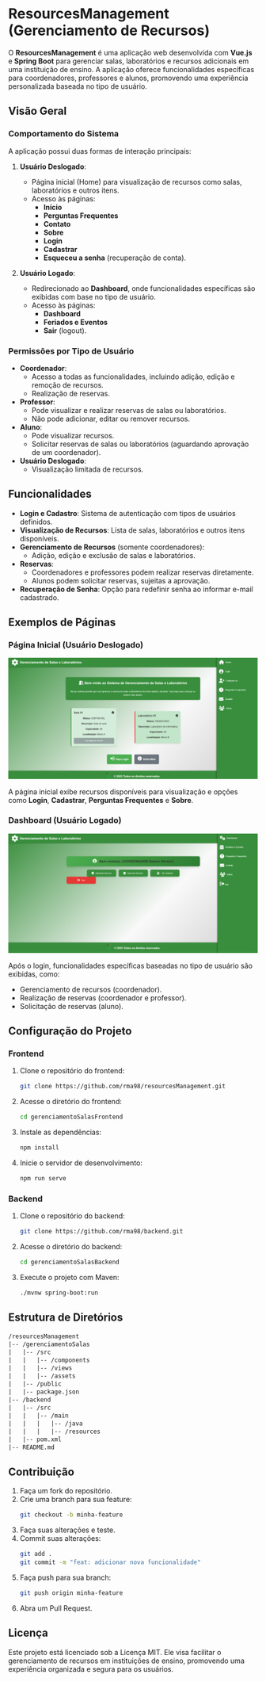 # ResourcesManagement (Gerenciamento de Recursos)

O **ResourcesManagement** é uma aplicação web desenvolvida com **Vue.js** e **Spring Boot** para gerenciar salas, laboratórios e recursos adicionais em uma instituição de ensino. A aplicação oferece funcionalidades específicas para coordenadores, professores e alunos, promovendo uma experiência personalizada baseada no tipo de usuário.

## Visão Geral

### Comportamento do Sistema

A aplicação possui duas formas de interação principais:

1. **Usuário Deslogado**:
   - Página inicial (Home) para visualização de recursos como salas, laboratórios e outros itens.
   - Acesso às páginas:
     - **Início**
     - **Perguntas Frequentes**
     - **Contato**
     - **Sobre**
     - **Login**
     - **Cadastrar**
     - **Esqueceu a senha** (recuperação de conta).

2. **Usuário Logado**:
   - Redirecionado ao **Dashboard**, onde funcionalidades específicas são exibidas com base no tipo de usuário.
   - Acesso às páginas:
     - **Dashboard**
     - **Feriados e Eventos**
     - **Sair** (logout).

### Permissões por Tipo de Usuário

- **Coordenador**:
  - Acesso a todas as funcionalidades, incluindo adição, edição e remoção de recursos.
  - Realização de reservas.
- **Professor**:
  - Pode visualizar e realizar reservas de salas ou laboratórios.
  - Não pode adicionar, editar ou remover recursos.
- **Aluno**:
  - Pode visualizar recursos.
  - Solicitar reservas de salas ou laboratórios (aguardando aprovação de um coordenador).
- **Usuário Deslogado**:
  - Visualização limitada de recursos.

## Funcionalidades

- **Login e Cadastro**: Sistema de autenticação com tipos de usuários definidos.
- **Visualização de Recursos**: Lista de salas, laboratórios e outros itens disponíveis.
- **Gerenciamento de Recursos** (somente coordenadores):
  - Adição, edição e exclusão de salas e laboratórios.
- **Reservas**:
  - Coordenadores e professores podem realizar reservas diretamente.
  - Alunos podem solicitar reservas, sujeitas a aprovação.
- **Recuperação de Senha**: Opção para redefinir senha ao informar e-mail cadastrado.

## Exemplos de Páginas

### Página Inicial (Usuário Deslogado)

![Página Inicial Deslogado](./docs/deslogado.png)

A página inicial exibe recursos disponíveis para visualização e opções como **Login**, **Cadastrar**, **Perguntas Frequentes** e **Sobre**.

### Dashboard (Usuário Logado)

![Dashboard Logado](./docs/logado.png)

Após o login, funcionalidades específicas baseadas no tipo de usuário são exibidas, como:
- Gerenciamento de recursos (coordenador).
- Realização de reservas (coordenador e professor).
- Solicitação de reservas (aluno).

## Configuração do Projeto

### Frontend

1. Clone o repositório do frontend:
   ```bash
   git clone https://github.com/rma98/resourcesManagement.git
   ```
2. Acesse o diretório do frontend:
   ```bash
   cd gerenciamentoSalasFrontend
   ```
3. Instale as dependências:
   ```bash
   npm install
   ```
4. Inicie o servidor de desenvolvimento:
   ```bash
   npm run serve
   ```

### Backend

1. Clone o repositório do backend:
   ```bash
   git clone https://github.com/rma98/backend.git
   ```
2. Acesse o diretório do backend:
   ```bash
   cd gerenciamentoSalasBackend
   ```
3. Execute o projeto com Maven:
   ```bash
   ./mvnw spring-boot:run
   ```

## Estrutura de Diretórios

```
/resourcesManagement
|-- /gerenciamentoSalas
|   |-- /src
|   |   |-- /components
|   |   |-- /views
|   |   |-- /assets
|   |-- /public
|   |-- package.json
|-- /backend
|   |-- /src
|   |   |-- /main
|   |   |   |-- /java
|   |   |   |-- /resources
|   |-- pom.xml
|-- README.md
```

## Contribuição

1. Faça um fork do repositório.
2. Crie uma branch para sua feature:
   ```bash
   git checkout -b minha-feature
   ```
3. Faça suas alterações e teste.
4. Commit suas alterações:
   ```bash
   git add .
   git commit -m "feat: adicionar nova funcionalidade"
   ```
5. Faça push para sua branch:
   ```bash
   git push origin minha-feature
   ```
6. Abra um Pull Request.

## Licença

Este projeto está licenciado sob a Licença MIT. Ele visa facilitar o gerenciamento de recursos em instituições de ensino, promovendo uma experiência organizada e segura para os usuários.
